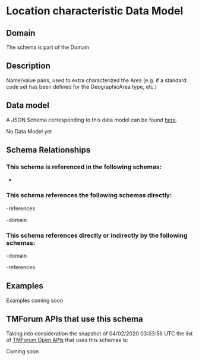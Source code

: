 # Location characteristic Data Model

## Domain

The  schema is part of the  Domain

## Description

Name/value pairs, used to extra characterized the Area (e.g. if a standard
code set has been defined for the GeographicArea type, etc.)

## Data model

A JSON Schema corresponding to this data model can be found
[here](https://github.com/tmforum-rand/schemas/blob/candidates/Common/LocationCharacteristic.schema.json).

No Data Model yet

## Schema Relationships

### This schema is referenced in the following schemas:

-

### This schema references the following schemas directly:

-references

-domain

### This schema references directly or indirectly by the following schemas:

-domain

-references



## Examples

Examples coming soon

## TMForum APIs that use this schema

Taking into consideration the snapshot of 04/02/2020 03:03:56 UTC the list of [TMForum Open APIs](https://www.tmforum.org/open-apis/) that uses this schemas is:

Coming soon